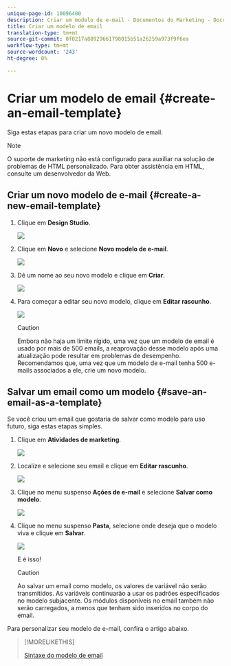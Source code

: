 ```yaml
---
unique-page-id: 10096400
description: Criar um modelo de e-mail - Documentos do Marketing - Documentação do produto
title: Criar um modelo de email
translation-type: tm+mt
source-git-commit: 0f0217a88929661798015b51a26259a973f9f6ea
workflow-type: tm+mt
source-wordcount: '243'
ht-degree: 0%

---
```



# Criar um modelo de email {#create-an-email-template}

Siga estas etapas para criar um novo modelo de email.

>[!NOTE]
>
>O suporte de marketing não está configurado para auxiliar na solução de problemas de HTML personalizado. Para obter assistência em HTML, consulte um desenvolvedor da Web.

## Criar um novo modelo de e-mail {#create-a-new-email-template}

1. Clique em **Design Studio**.

   ![](assets/designstudio.png)

1. Clique em **Novo** e selecione **Novo modelo de e-mail**.

   ![](assets/ds-two.png)

1. Dê um nome ao seu novo modelo e clique em **Criar**.

   ![](assets/three-1.png)

1. Para começar a editar seu novo modelo, clique em **Editar rascunho**.

   ![](assets/4.png)

   >[!CAUTION]
   >
   >Embora não haja um limite rígido, uma vez que um modelo de email é usado por mais de 500 emails, a reaprovação desse modelo após uma atualização pode resultar em problemas de desempenho. Recomendamos que, uma vez que um modelo de e-mail tenha 500 e-mails associados a ele, crie um novo modelo.

## Salvar um email como um modelo {#save-an-email-as-a-template}

Se você criou um email que gostaria de salvar como modelo para uso futuro, siga estas etapas simples.

1. Clique em **Atividades de marketing**.

   ![](assets/one.png)

1. Localize e selecione seu email e clique em **Editar rascunho**.

   ![](assets/two-1.png)

1. Clique no menu suspenso **Ações de e-mail** e selecione **Salvar como modelo**.

   ![](assets/four-1.png)

1. Clique no menu suspenso **Pasta**, selecione onde deseja que o modelo viva e clique em **Salvar**.

   ![](assets/five-1.png)

   E é isso!

   >[!CAUTION]
   >
   >Ao salvar um email como modelo, os valores de variável não serão transmitidos. As variáveis continuarão a usar os padrões especificados no modelo subjacente. Os módulos disponíveis no email também não serão carregados, a menos que tenham sido inseridos no corpo do email.

Para personalizar seu modelo de e-mail, confira o artigo abaixo.

>[!MORELIKETHIS]
>
>[Sintaxe do modelo de email](/help/marketo/product-docs/email-marketing/general/email-editor-2/email-template-syntax.md)
